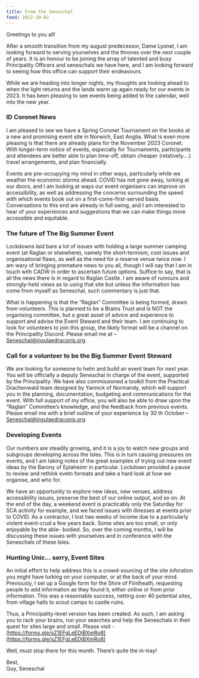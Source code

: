 ```yaml
---
title: From the Seneschal
feed: 2022-10-02
---
```


Greetings to you all!

After a smooth transition from my august predecessor, Dame Lyonet, I am looking forward to
serving yourselves and the thrones over the next couple of years. It is an honour to be joining
the array of talented and busy Principality Officers and seneschals we have here, and I am
looking forward to seeing how this office can support their endeavours.

While we are heading into longer nights, my thoughts are looking ahead to when the light
returns and the lands warm up again ready for our events in 2023. It has been pleasing to see
events being added to the calendar, well into the new year.

### ID Coronet News

I am pleased to see we have a Spring Coronet Tournament on the books at a new and
promising event site in Norwich, East Anglia. What is even more pleasing is that there are
already plans for the November 2023 Coronet. With longer-term notice of events, especially
for Tournaments, participants and attendees are better able to plan time-off, obtain cheaper
(relatively….) travel arrangements, and plan financially.

Events are pre-occupying my mind in other ways, particularly while we weather the economic
storms ahead. COVID has not gone away, lurking at our doors, and I am looking at ways our
event organisers can improve on accessibility, as well as addressing the concerns
surrounding the speed with which events book out on a first-come-first-served basis.
Conversations to this end are already in full swing, and I am interested to hear of your
experiences and suggestions that we can make things more accessible and equitable.

### The future of The Big Summer Event

Lockdowns laid bare a lot of issues with holding a large summer camping event (at Raglan or
elsewhere), namely the short-termism, cost issues and organisational flaws, as well as the
need for a reserve venue twice now. I am wary of bringing premature news to you all, though I
will say that I am in touch with CADW in order to ascertain future options. Suffice to say, that
is all the news there is in regard to Raglan Castle. I am aware of rumours and strongly-held
views as to using that site but unless the information has come from myself as Seneschal,
such commentary is just that.

What is happening is that the “Raglan” Committee is being formed, drawn from volunteers.
This is planned to be a Brains Trust and is NOT the organising committee, but a great asset
of advice and experience to support and advise the Event Steward and their team. I am
continuing to look for volunteers to join this group, the likely format will be a channel on the
Principality Discord. Please email me at – [Seneschal@insulaedraconis.org](mailto:Seneschal@insulaedraconis.org)

### Call for a volunteer to be the Big Summer Event Steward

We are looking for someone to helm and build an event team for next year. You will be
officially a deputy Seneschal in charge of the event, supported by the Principality. We have
also commissioned a toolkit from the Practical Drachenwald team designed by Yannick of
Normandy, which will support you in the planning, documentation, budgeting and
communications for the event. With full support of my office, you will also be able to draw
upon the “Raglan” Committee’s knowledge, and the feedback from previous events. Please
email me with a brief outline of your experience by 30 th October –
[Seneschal@insulaedraconis.org](mailto:Seneschal@insulaedraconis.org)

### Developing Events

Our numbers are steadily growing, and it is a joy to watch new groups and subgroups
developing across the Isles. This is in turn causing pressures on events, and I am taking
notes of the great examples of trying out new event ideas by the Barony of Eplaheimr in
particular. Lockdown provided a pause to review and rethink evetn formats and take a hard
look at how we organise, and who for.

We have an opportunity to explore new ideas, new venues, address accessibility issues,
preserve the best of our online output, and so on. At the end of the day, a weekend event is
practicably only the Saturday for SCA activity for example, and we faced issues with illnesses
at events prior to COVID. As a contractor, I lost two weeks of income due to a particularly
violent event-crud a few years back. Some sites are too small, or only enjoyable by the able-
bodied. So, over the coming months, I will be discussing these issues with yourselves and in
conference with the Seneschals of these Isles.

### Hunting Unic... sorry, Event Sites

An initial effort to help address this is a crowd-sourcing of the site inforation you might have
lurking on your computer, or at the back of your mind. Previously, I set up a Google form for
the Shire of Flintheath, requesting people to add information as they found it, either online or
from prior information. This was a reasonable success, netting over 40 potential sites, from
village halls to scout camps to castle ruins.

Thus, a Principality-level version has been created. As such, I am asking you to rack your
brains, run your searches and help the Seneschals in their quest for sites large and small.
Please visit -
[https://forms.gle/sZ1EFgLeEDiBXmRo8](https://forms.gle/sZ1EFgLeEDiBXmRo8)

Well, must stop there for this month. There’s quite the in-tray!

Best,  
Guy, Seneschal